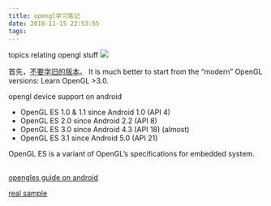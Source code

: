 ```yaml
---
title: opengl学习笔记
date: 2018-11-15 22:53:55
tags:
---
```


topics relating opengl stuff
![](https://www.haldir66.ga/static/imgs/scenery151110074347.jpg)

<!--more-->
首先，[不要学旧的版本](https://medium.com/@wrongway4you/opengl-learning-in-2018-d556d96d7e7)。
It is much better to start from the “modern” OpenGL versions: Learn OpenGL >3.0.

opengl device support on android

* OpenGL ES 1.0 & 1.1 since Android 1.0 (API 4)
* OpenGL ES 2.0 since Android 2.2 (API 8)
* OpenGL ES 3.0 since Android 4.3 (API 18) (almost)
* OpenGL ES 3.1 since Android 5.0 (API 21)

OpenGL ES is a variant of OpenGL’s specifications for embedded system. 


## 
[opengles guide on android](https://developer.android.com/guide/topics/graphics/opengl)

[real sample](https://github.com/doggycoder/AndroidOpenGLDemo)